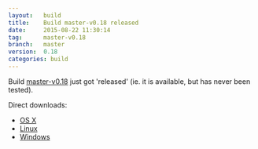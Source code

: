 ```yaml
---
layout:   build
title:    Build master-v0.18 released
date:     2015-08-22 11:30:14
tag:      master-v0.18
branch:   master
version:  0.18
categories: build
---
```

Build [master-v0.18][github-release] just got 'released' (ie. it is available, but has never been tested).

Direct downloads:

  - [OS X][osx-download]
  - [Linux][linux-download]
  - [Windows][windows-download]

[osx-download]: https://github.com/cor/LD33/releases/download/master-v0.18/osx_master-v0.18.zip
[linux-download]: https://github.com/cor/LD33/releases/download/master-v0.18/linux_master-v0.18.zip
[windows-download]: https://github.com/cor/LD33/releases/download/master-v0.18/windows_master-v0.18.zip
[github-release]: https://github.com/cor/LD33/releases/tag/master-v0.18
